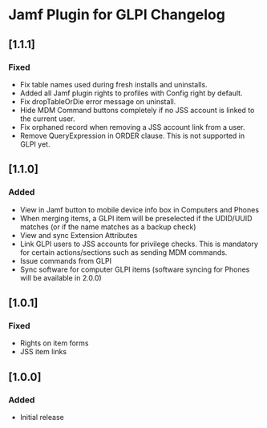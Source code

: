 # Jamf Plugin for GLPI Changelog

## [1.1.1]

### Fixed
- Fix table names used during fresh installs and uninstalls.
- Added all Jamf plugin rights to profiles with Config right by default.
- Fix dropTableOrDie error message on uninstall.
- Hide MDM Command buttons completely if no JSS account is linked to the current user.
- Fix orphaned record when removing a JSS account link from a user.
- Remove QueryExpression in ORDER clause. This is not supported in GLPI yet.

## [1.1.0]

### Added
- View in Jamf button to mobile device info box in Computers and Phones
- When merging items, a GLPI item will be preselected if the UDID/UUID matches (or if the name matches as a backup check)
- View and sync Extension Attributes
- Link GLPI users to JSS accounts for privilege checks. This is mandatory for certain actions/sections such as sending MDM commands.
- Issue commands from GLPI
- Sync software for computer GLPI items (software syncing for Phones will be available in 2.0.0)

## [1.0.1]

### Fixed
- Rights on item forms
- JSS item links

## [1.0.0]

### Added
- Initial release
